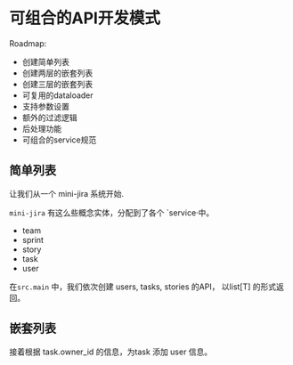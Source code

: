 # 可组合的API开发模式

Roadmap:
- 创建简单列表
- 创建两层的嵌套列表
- 创建三层的嵌套列表
- 可复用的dataloader
- 支持参数设置
- 额外的过滤逻辑
- 后处理功能
- 可组合的service规范

## 简单列表
让我们从一个 mini-jira 系统开始.

`mini-jira` 有这么些概念实体，分配到了各个 `service·中。
- team
- sprint
- story
- task
- user

在`src.main` 中，我们依次创建 users, tasks, stories 的API， 以list[T] 的形式返回。

## 嵌套列表

接着根据 task.owner_id 的信息，为task 添加 user 信息。





